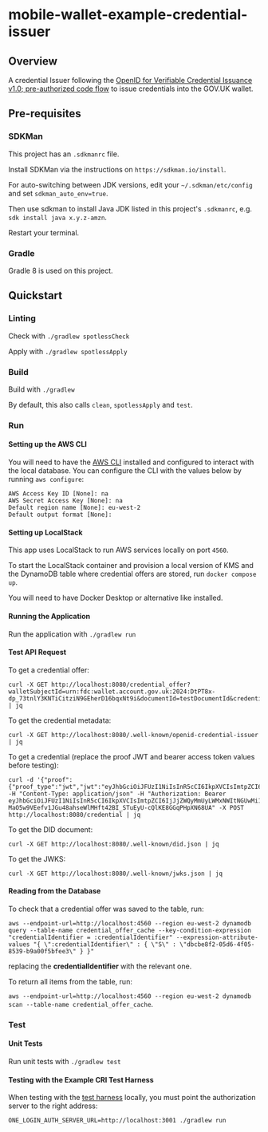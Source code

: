 # mobile-wallet-example-credential-issuer

## Overview
A credential Issuer following the [OpenID for Verifiable Credential Issuance v1.0; pre-authorized code flow](https://openid.net/specs/openid-4-verifiable-credential-issuance-1_0.html#name-pre-authorized-code-flow) to issue credentials into the GOV.UK wallet.

## Pre-requisites

### SDKMan
This project has an `.sdkmanrc` file.

Install SDKMan via the instructions on `https://sdkman.io/install`.

For auto-switching between JDK versions, edit your `~/.sdkman/etc/config` and set `sdkman_auto_env=true`.

Then use sdkman to install Java JDK listed in this project's `.sdkmanrc`, e.g. `sdk install java x.y.z-amzn`.

Restart your terminal.

### Gradle
Gradle 8 is used on this project.

## Quickstart

### Linting

Check with `./gradlew spotlessCheck`

Apply with `./gradlew spotlessApply`

### Build
Build with `./gradlew`

By default, this also calls `clean`,  `spotlessApply` and `test`.

### Run

#### Setting up the AWS CLI
You will need to have the [AWS CLI](https://docs.aws.amazon.com/cli/latest/userguide/getting-started-install.html) installed and configured to interact with the local database. You can configure the CLI with the values below by running `aws configure`:
```
AWS Access Key ID [None]: na
AWS Secret Access Key [None]: na
Default region name [None]: eu-west-2
Default output format [None]:
```

####  Setting up LocalStack
This app uses LocalStack to run AWS services locally on port `4560`.

To start the LocalStack container and provision a local version of KMS and the DynamoDB table where credential offers are stored, run `docker compose up`.

You will need to have Docker Desktop or alternative like installed.

#### Running the Application
Run the application with `./gradlew run`

#### Test API Request
To get a credential offer:
```
curl -X GET http://localhost:8080/credential_offer?walletSubjectId=urn:fdc:wallet.account.gov.uk:2024:DtPT8x-dp_73tnlY3KNTiCitziN9GEherD16bqxNt9i&documentId=testDocumentId&credentialType=BasicCheckCredential | jq
```

To get the credential metadata:
```
curl -X GET http://localhost:8080/.well-known/openid-credential-issuer | jq
```

To get a credential (replace the proof JWT and bearer access token values before testing):
```
curl -d '{"proof":{"proof_type":"jwt","jwt":"eyJhbGciOiJFUzI1NiIsInR5cCI6IkpXVCIsImtpZCI6ImRpZDprZXk6ekRuYWVtQ1dIblRDZlhlc1B0R0JqZjFyYXp2UXJYenBjaTFzNVFSTVNrN2c2NTNiYyJ9.eyJpc3MiOiJ1cm46ZmRjOmdvdjp1azp3YWxsZXQiLCJhdWQiOiJodHRwOi8vbG9jYWxob3N0OjgwODAiLCJpYXQiOjE3MzEzOTk0ODcwODcsIm5vbmNlIjoiMzg1YjU4NzAtYjgzNC00N2U2LTk4ZmEtM2IzYjlkZjMxZjI5In0.E4DyZhj2AYM1j3HJE0dJ3WjkJs8uE6XPuxbsXhr8GcdJXU0fR4Ncpho8d0GwhKLmk5GaGIn2LKsTt8DBOfbFbw"}}' -H "Content-Type: application/json" -H "Authorization: Bearer eyJhbGciOiJFUzI1NiIsInR5cCI6IkpXVCIsImtpZCI6IjJjZWQyMmUyLWMxNWItNGUwMi1hYTVmLTdhMTBhMmVhY2NjNyJ9.eyJzdWIiOiJ1cm46ZmRjOndhbGxldC5hY2NvdW50Lmdvdi51azoyMDI0OkR0UFQ4eC1kcF83M3RubFkzS05UaUNpdHppTjlHRWhlckQxNmJxeE50OWkiLCJpc3MiOiJodHRwOi8vbG9jYWxob3N0OjMwMDEiLCJhdWQiOiJodHRwOi8vbG9jYWxob3N0OjgwODAiLCJjcmVkZW50aWFsX2lkZW50aWZpZXJzIjpbImJkNjM0YjdlLTRmNDYtNDI2Zi05YzIxLWYyMGZiZjYzMjAzMyJdLCJjX25vbmNlIjoiMzg1YjU4NzAtYjgzNC00N2U2LTk4ZmEtM2IzYjlkZjMxZjI5In0.l1_G2ABotd_lc8hISHji1rhkGJrn-MaO5w9VEefv1JGu48ahseWlMHft42BI_STuEyU-cQlKE8GGqPHpXN68UA" -X POST http://localhost:8080/credential | jq
```

To get the DID document:
```
curl -X GET http://localhost:8080/.well-known/did.json | jq
```

To get the JWKS:
```
curl -X GET http://localhost:8080/.well-known/jwks.json | jq
```

#### Reading from the Database
To check that a credential offer was saved to the table, run:

`aws --endpoint-url=http://localhost:4560 --region eu-west-2 dynamodb query --table-name credential_offer_cache --key-condition-expression "credentialIdentifier = :credentialIdentifier" --expression-attribute-values "{ \":credentialIdentifier\" : { \"S\" : \"dbcbe8f2-05d6-4f05-8539-b9a00f5bfee3\" } }"`

replacing the **credentialIdentifier** with the relevant one.

To return all items from the table, run:

 `aws --endpoint-url=http://localhost:4560 --region eu-west-2 dynamodb scan --table-name credential_offer_cache`.

### Test
#### Unit Tests
Run unit tests with `./gradlew test`

#### Testing with the Example CRI Test Harness
When testing with the [test harness](https://github.com/govuk-one-login/mobile-wallet-cri-test-harness) locally, you must point the authorization server to the right address:
```
ONE_LOGIN_AUTH_SERVER_URL=http://localhost:3001 ./gradlew run  
```
